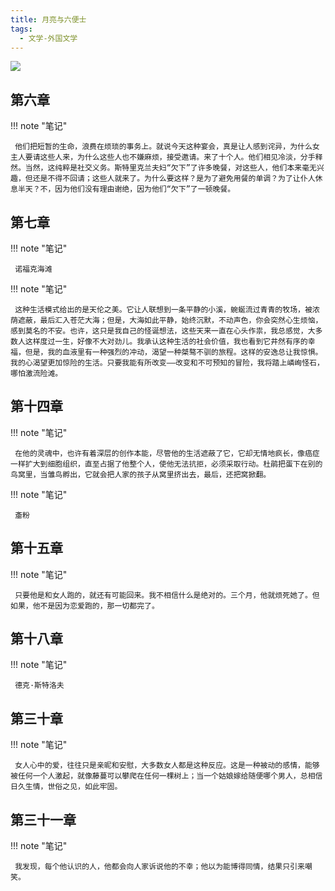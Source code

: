 ```yaml
---
title: 月亮与六便士
tags:
  - 文学-外国文学
---
```


![](https://cdn.weread.qq.com/weread/cover/19/YueWen_922455/s_YueWen_922455.jpg)


## 第六章




!!! note "笔记"

	 他们把短暂的生命，浪费在烦琐的事务上。就说今天这种宴会，真是让人感到诧异，为什么女主人要请这些人来，为什么这些人也不嫌麻烦，接受邀请。来了十个人。他们相见冷淡，分手释然。当然，这纯粹是社交义务。斯特里克兰夫妇“欠下”了许多晚餐，对这些人，他们本来毫无兴趣，但还是不得不回请；这些人就来了。为什么要这样？是为了避免用餐的单调？为了让仆人休息半天？不，因为他们没有理由谢绝，因为他们“欠下”了一顿晚餐。 


## 第七章




!!! note "笔记"

	 诺福克海滩 


!!! note "笔记"

	 这种生活模式给出的是天伦之美。它让人联想到一条平静的小溪，蜿蜒流过青青的牧场，被浓荫遮蔽，最后汇入苍茫大海；但是，大海如此平静，始终沉默，不动声色，你会突然心生烦恼，感到莫名的不安。也许，这只是我自己的怪诞想法，这些天来一直在心头作祟，我总感觉，大多数人这样度过一生，好像不大对劲儿。我承认这种生活的社会价值，我也看到它井然有序的幸福，但是，我的血液里有一种强烈的冲动，渴望一种桀骜不驯的旅程。这样的安逸总让我惊惧。我的心渴望更加惊险的生活。只要我能有所改变——改变和不可预知的冒险，我将踏上嶙峋怪石，哪怕激流险滩。 


## 第十四章




!!! note "笔记"

	 在他的灵魂中，也许有着深层的创作本能，尽管他的生活遮蔽了它，它却无情地疯长，像癌症一样扩大到细胞组织，直至占据了他整个人，使他无法抗拒，必须采取行动。杜鹃把蛋下在别的鸟窝里，当雏鸟孵出，它就会把人家的孩子从窝里挤出去，最后，还把窝掀翻。 


!!! note "笔记"

	 齑粉 


## 第十五章




!!! note "笔记"

	 只要他是和女人跑的，就还有可能回来。我不相信什么是绝对的。三个月，他就烦死她了。但如果，他不是因为恋爱跑的，那一切都完了。 


## 第十八章




!!! note "笔记"

	 德克·斯特洛夫 


## 第三十章




!!! note "笔记"

	 女人心中的爱，往往只是亲昵和安慰，大多数女人都是这种反应。这是一种被动的感情，能够被任何一个人激起，就像藤蔓可以攀爬在任何一棵树上；当一个姑娘嫁给随便哪个男人，总相信日久生情，世俗之见，如此牢固。 


## 第三十一章




!!! note "笔记"

	 我发现，每个他认识的人，他都会向人家诉说他的不幸；他以为能博得同情，结果只引来嘲笑。 

